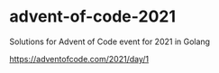 # advent-of-code-2021

Solutions for Advent of Code event for 2021 in Golang

https://adventofcode.com/2021/day/1